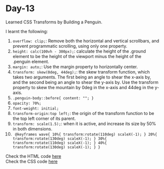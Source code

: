 # Day-13
Learned CSS Transforms by Building a Penguin.

I learnt the following:

1. `overflow: clip;`:  Remove both the horizontal and vertical scrollbars, and prevent programmatic scrolling, using only one property.
2. `height: calc(100vh - 300px);`:  calculate the height of the .ground element to be the height of the viewport minus the height of the .penguin element.
3. `margin: auto;`: Use the margin property to horizontally center.
4. `transform: skew(0deg, 44deg);`: the skew transform function, which takes two arguments. The first being an angle to shear the x-axis by, and the second being an angle to shear the y-axis by.
Use the transform property to skew the mountain by 0deg in the x-axis and 44deg in the y-axis.
5. `.penguin-body::before{
    content: "";
    }`
6. `opacity: 70%;`
7. `font-weight: initial;`
8. `transform-origin:top left;`: the origin of the transform function to be the top left corner of its parent.
9. `transform: scale(1.5);`: when it is active, and increase its size by 50% in both dimensions.
10. ` @keyframes wave{
10%{
        transform:rotate(110deg) scaleX(-1);
    }
    20%{
        transform:rotate(130deg) scaleX(-1);
    }
    30%{
       transform:rotate(110deg) scaleX(-1);
    }
    40%{
        transform:rotate(130deg) scaleX(-1);
    }
}`

Check the HTML code [here](./index.html)  
Check the CSS code [here](./styles.css)